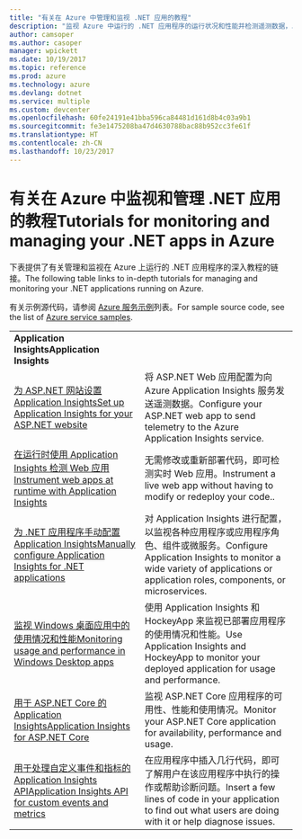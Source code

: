 ```yaml
---
title: "有关在 Azure 中管理和监视 .NET 应用的教程"
description: "监视 Azure 中运行的 .NET 应用程序的运行状况和性能并检测遥测数据，以保存有关用户如何使用应用的信息。"
author: camsoper
ms.author: casoper
manager: wpickett
ms.date: 10/19/2017
ms.topic: reference
ms.prod: azure
ms.technology: azure
ms.devlang: dotnet
ms.service: multiple
ms.custom: devcenter
ms.openlocfilehash: 60fe24191e41bba596ca84481d161d8b4c03a9b1
ms.sourcegitcommit: fe3e1475208ba47d4630788bac88b952cc3fe61f
ms.translationtype: HT
ms.contentlocale: zh-CN
ms.lasthandoff: 10/23/2017
---
```

# <a name="tutorials-for-monitoring-and-managing-your-net-apps-in-azure"></a><span data-ttu-id="84236-103">有关在 Azure 中监视和管理 .NET 应用的教程</span><span class="sxs-lookup"><span data-stu-id="84236-103">Tutorials for monitoring and managing your .NET apps in Azure</span></span>

<span data-ttu-id="84236-104">下表提供了有关管理和监视在 Azure 上运行的 .NET 应用程序的深入教程的链接。</span><span class="sxs-lookup"><span data-stu-id="84236-104">The following table links to in-depth tutorials for managing and monitoring your .NET applications running on Azure.</span></span> 

<span data-ttu-id="84236-105">有关示例源代码，请参阅 [Azure 服务示例](https://azure.microsoft.com/resources/samples/?platform=dotnet)列表。</span><span class="sxs-lookup"><span data-stu-id="84236-105">For sample source code, see the list of [Azure service samples](https://azure.microsoft.com/resources/samples/?platform=dotnet).</span></span>

| | |
|---|---|
| <span data-ttu-id="84236-106">**Application Insights**</span><span class="sxs-lookup"><span data-stu-id="84236-106">**Application Insights**</span></span> ||
| <span data-ttu-id="84236-107">[为 ASP.NET 网站设置 Application Insights][1]</span><span class="sxs-lookup"><span data-stu-id="84236-107">[Set up Application Insights for your ASP.NET website][1]</span></span> | <span data-ttu-id="84236-108">将 ASP.NET Web 应用配置为向 Azure Application Insights 服务发送遥测数据。</span><span class="sxs-lookup"><span data-stu-id="84236-108">Configure your ASP.NET web app to send telemetry to the Azure Application Insights service.</span></span> | 
| <span data-ttu-id="84236-109">[在运行时使用 Application Insights 检测 Web 应用][2]</span><span class="sxs-lookup"><span data-stu-id="84236-109">[Instrument web apps at runtime with Application Insights][2]</span></span> | <span data-ttu-id="84236-110">无需修改或重新部署代码，即可检测实时 Web 应用。</span><span class="sxs-lookup"><span data-stu-id="84236-110">Instrument a live web app without having to modify or redeploy your code..</span></span> | 
| <span data-ttu-id="84236-111">[为 .NET 应用程序手动配置 Application Insights][3]</span><span class="sxs-lookup"><span data-stu-id="84236-111">[Manually configure Application Insights for .NET applications][3]</span></span> | <span data-ttu-id="84236-112">对 Application Insights 进行配置，以监视各种应用程序或应用程序角色、组件或微服务。</span><span class="sxs-lookup"><span data-stu-id="84236-112">Configure Application Insights to monitor a wide variety of applications or application roles, components, or microservices.</span></span> | 
| <span data-ttu-id="84236-113">[监视 Windows 桌面应用中的使用情况和性能][4]</span><span class="sxs-lookup"><span data-stu-id="84236-113">[Monitoring usage and performance in Windows Desktop apps][4]</span></span> | <span data-ttu-id="84236-114">使用 Application Insights 和 HockeyApp 来监视已部署应用程序的使用情况和性能。</span><span class="sxs-lookup"><span data-stu-id="84236-114">Use Application Insights and HockeyApp to monitor your deployed application for usage and performance.</span></span> | 
| <span data-ttu-id="84236-115">[用于 ASP.NET Core 的 Application Insights][5]</span><span class="sxs-lookup"><span data-stu-id="84236-115">[Application Insights for ASP.NET Core][5]</span></span> | <span data-ttu-id="84236-116">监视 ASP.NET Core 应用程序的可用性、性能和使用情况。</span><span class="sxs-lookup"><span data-stu-id="84236-116">Monitor your ASP.NET Core application for availability, performance and usage.</span></span> | 
| <span data-ttu-id="84236-117">[用于处理自定义事件和指标的 Application Insights API][6]</span><span class="sxs-lookup"><span data-stu-id="84236-117">[Application Insights API for custom events and metrics][6]</span></span> | <span data-ttu-id="84236-118">在应用程序中插入几行代码，即可了解用户在该应用程序中执行的操作或帮助诊断问题。</span><span class="sxs-lookup"><span data-stu-id="84236-118">Insert a few lines of code in your application to find out what users are doing with it or help diagnose issues.</span></span> | 


[1]: /azure/application-insights/app-insights-asp-net
[2]: /azure/application-insights/app-insights-monitor-performance-live-website-now
[3]: /azure/application-insights/app-insights-windows-services
[4]: /azure/application-insights/app-insights-windows-desktop
[5]: /azure/application-insights/app-insights-asp-net-core
[6]: /azure/application-insights/app-insights-api-custom-events-metrics
